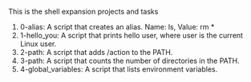 This is the shell expansion projects and tasks

1. 0-alias: A script that creates an alias. Name: ls, Value: rm *
2. 1-hello_you: A script that prints hello user, where user is the current Linux user.
3. 2-path: A script that adds /action to the PATH.
4. 3-path: A script that counts the number of directories in the PATH.
5. 4-global_variables: A  script that lists environment variables.
